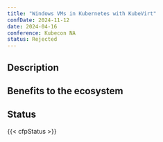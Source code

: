 ```yaml
---
title: "Windows VMs in Kubernetes with KubeVirt"
confDate: 2024-11-12
date: 2024-04-16
conference: Kubecon NA
status: Rejected
---
```


## Description

## Benefits to the ecosystem

## Status

{{< cfpStatus >}}
